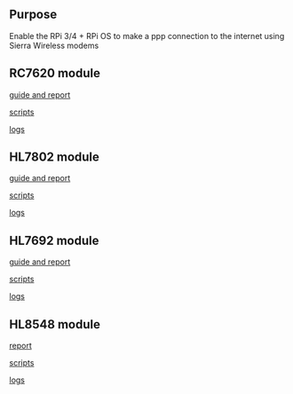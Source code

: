 ## Purpose
Enable the RPi 3/4 + RPi OS to make a ppp connection to the internet using Sierra Wireless modems

## RC7620 module  
[guide and report](./RC76xx_ppp_RPi_testing.md)  

[scripts](./RC_chatScripts)  

[logs](./RC_pppRecords)  


## HL7802 module  
[guide and report](./HL7802_ppp_RPi_testing.md)  

[scripts](./RC_chatScripts)  

[logs]()  

## HL7692 module  
[guide and report](./HL76xx_ppp_Rpi_testing.md)  

[scripts](./HL_chatScripts)  

[logs]()  

## HL8548 module
[report](./HL8548_ppp_RPi_testing.md)

[scripts](./RC_chatScripts)

[logs](./HL8548_pppRecords) 
